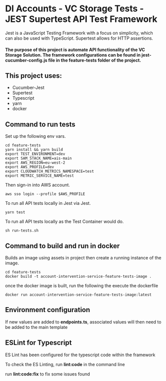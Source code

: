 # DI Accounts - VC Storage Tests - JEST Supertest API Test Framework
Jest is a JavaScript Testing Framework with a focus on simplicity, which can also be used with TypeScript.
Supertest allows for HTTP assertions.

#### The purpose of this project is automate API functionality of the VC Storage Solution. The framework configurations can be found in jest-cucumber-config.js file in the feature-tests folder of the project.

## This project uses:
- Cucumber-Jest
- Supertest
- Typescript
- yarn
- docker

## Command to run tests

Set up the following env vars.
```shell
cd feature-tests
yarn install && yarn build
export TEST_ENVIRONMENT=dev
export SAM_STACK_NAME=ais-main
export AWS_REGION=eu-west-2
export AWS_PROFILE=dev
export CLOUDWATCH_METRICS_NAMESPACE=test
export METRIC_SERVICE_NAME=test
```

Then sign-in into AWS account.
```shell
aws sso login --profile $AWS_PROFILE
```

To run all API tests locally in Jest via Jest.
```shell
yarn test
```

To run all API tests locally as the Test Container would do.
```shell
sh run-tests.sh
```

## Command to build and run in docker
Builds an image using assets in project then create a running instance of the image.

```shell
cd feature-tests
docker build -t account-intervention-service-feature-tests-image .
```

once the docker image is built, run the following the execute the dockerfile
```shell
docker run account-intervention-service-feature-tests-image:latest
```

## Environment configuration
If new values are added to **endpoints.ts**, associated values will then need to be added to the main template

## ESLint for Typescript
ES Lint has been configured for the typescript code within the framework

To check the ES Linting, run **lint:code** in the command line

run **lint:code:fix** to fix some issues found
